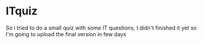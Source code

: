 # ITquiz
So i tried to do a small quiz with some IT questions, I didn't finished it yet so I'm going to upload the final version in few days
